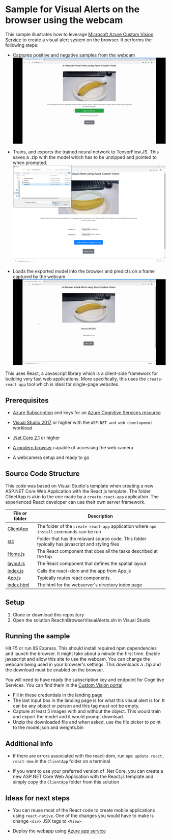 # Sample for Visual Alerts on the browser using the webcam



This sample illustrates how to leverage [Microsoft Azure Custom Vision Service](https://docs.microsoft.com/en-us/azure/cognitive-services/computer-vision/home) to create a visual alert system on the browser. It performs the following steps:



* Captures positive and negative samples from the webcam
![gif of capturing positive and negative classes](./images/VisualAlertsTraining.gif "Get at least 5 images for presence and absence")



* Trains, and exports the trained neural network to TensorFlow.JS. This saves a .zip with the model which has to be unzipped and pointed to when prompted. 
![picture of pointing to model and weights](./images/UploadVisualAlert.png "Nothing is really uploaded to any server")


* Loads the exported model into the browser and predicts on a frame captured by the webcam
![picture of scoring trained model](./images/VisualAlertsScoring.gif "Scoring real-time")



This uses React, a Javascript library which is a client-side framework for building very fast web applications. More specifically, this uses the `create-react-app` tool which is ideal for single-page websites.







## Prerequisites


* [Azure Subscription](https://azure.microsoft.com/en-us/) and keys for an [Azure Cognitive Services resource](https://docs.microsoft.com/en-us/azure/cognitive-services/cognitive-services-apis-create-account)



* [Visual Studio 2017](https://visualstudio.microsoft.com/) or higher with the `ASP.NET and web development`  workload 



* [.Net Core 2.1](https://dotnet.microsoft.com/download/dotnet-core/2.1) or higher



* [A modern browser](http://caniuse.com/#feat=stream) capable of accessing the web camera



* A webcamera setup and ready to go 



## Source Code Structure



This code was based on Visual Studio's template when creating a new ASP.NET Core Web Application with the React.js template. The folder ClinetApp is akin to the one made by a `create-react-app` application. The experienced React developer can use their own server framework. 







| File or folder | Description |
|----------------|--------------|
| [ClientApp](./ClientApp) | The folder of the `create-react-app` application where `npm install` commands can be run|
| [src](./ClientApp/src) | Folder that has the relavant source code. This folder typically has javascript and styling files|
| [Home.js](./ClientApp/src/components/Home.js) | The React component that does all the tasks described at the top|
| [layout.js](./ClientApp/src/components/layout.js) | The React component that defines the spatial layout|
| [index.js](./ClientApp/src/index.js) | Calls the react-dom and the app from App.js |
| [App.js](./ClientApp/src/App.js) | Typically routes react components. |
| [index.html](./ClientApp/public/index.html) | The html for the webserver's directory index page |


## Setup

1. Clone or download this repository
2. Open the solution ReactInBrowserVisualAlerts.sln in Visual Studio

## Running the sample

Hit F5 or run IIS Express. This should install required npm dependencies and launch the browser. It might take about a minute the first time. Enable javascript and allow this site to use the webcam. You can change the webcam being used in your browser's settings. This downloads a .zip and the download must be enabled on the browser.

You will need to have ready the subscription key and endpoint for Cognitive Services. You can find them in the [Custom Vision portal](https://customvision.ai)
* Fill in these credentials in the landing page  
* The last input box in the landing page is for what this visual alert is for. It can be any object or person and this tag must not be empty.
* Capture at least 5 images with and without the object. This would train and export the model and it would prompt download.
* Unzip the downloaded file and when asked, use the file picker to point to the model.json and weights.bin 




## Additional info

* If there are errors associated with the react-dom, run `npm update react, react-dom` in the `ClientApp` folder on a terminal

* If you want to use your preferred version of .Net Core, you can create a new ASP.NET Core Web Application with the React.js template and simply copy the `ClientApp` folder from this solution

## Ideas for next steps

* You can reuse most of the React code to create mobile applications using `react-native`. One of the changes you would have to make is change `<div>` JSX tags to `<View>`

* Deploy the webapp using [Azure app service](https://docs.microsoft.com/en-us/azure/app-service/app-service-web-get-started-dotnet)
